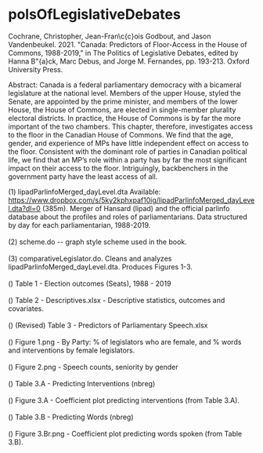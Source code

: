 # polsOfLegislativeDebates
Cochrane, Christopher, Jean-Fran\c{c}ois Godbout, and Jason Vandenbeukel. 2021. "Canada: Predictors of Floor-Access in the House of Commons, 1988-2019," in The Politics of Legislative Debates, edited by Hanna B\"{a}ck, Marc Debus, and Jorge M. Fernandes, pp. 193-213. Oxford University Press.

Abstract:
Canada is a federal parliamentary democracy with a bicameral legislature at the national level. Members of the upper House, styled the Senate, are appointed by the prime minister, and members of the lower House, the House of Commons, are elected in single-member plurality electoral districts. In practice, the House of Commons is by far the more important of the two chambers. This chapter, therefore, investigates access to the floor in the Canadian House of Commons. We find that the age, gender, and experience of MPs have little independent effect on access to the floor. Consistent with the dominant role of parties in Canadian political life, we find that an MP’s role within a party has by far the most significant impact on their access to the floor. Intriguingly, backbenchers in the government party have the least access of all.

(1) lipadParlinfoMerged_dayLevel.dta
    Available: https://www.dropbox.com/s/5ky2kphxpaf10ig/lipadParlinfoMerged_dayLevel.dta?dl=0 (385m). Merger of Hansard (lipad) and the official parlinfo database about the profiles and roles of parliamentarians. Data structured by day for each parliamentarian, 1988-2019.
<br>
<br>
(2) scheme.do -- graph style scheme used in the book.
<br>
<br>
(3) comparativeLegislator.do. Cleans and analyzes lipadParlinfoMerged_dayLevel.dta. Produces Figures 1-3.
<br>
<br>
() Table 1 - Election outcomes (Seats), 1988 - 2019
<br>
<br>
() Table 2 - Descriptives.xlsx - Descriptive statistics, outcomes and covariates.
<br>
<br>
() (Revised) Table 3 - Predictors of Parliamentary Speech.xlsx
<br>
<br>
() Figure 1.png - By Party: % of legislators who are female, and % words and interventions by female legislators. 
<br>
<br>
() Figure 2.png - Speech counts, seniority by gender 
<br>
<br>
() Table 3.A - Predicting Interventions (nbreg)
<br>
<br>
() Figure 3.A - Coefficient plot predicting interventions (from Table 3.A).
<br>
<br>
() Table 3.B - Predicting Words (nbreg)
<br>
<br>
() Figure 3.Br.png - Coefficient plot predicting words spoken (from Table 3.B).
<br>
<br>
